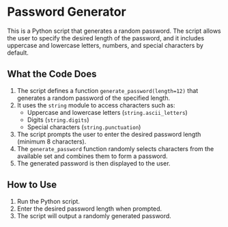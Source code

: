 # Password Generator

This is a Python script that generates a random password. The script allows the user to specify the desired length of the password, and it includes uppercase and lowercase letters, numbers, and special characters by default.

## What the Code Does
1. The script defines a function `generate_password(length=12)` that generates a random password of the specified length. 
2. It uses the `string` module to access characters such as:
   - Uppercase and lowercase letters (`string.ascii_letters`)
   - Digits (`string.digits`)
   - Special characters (`string.punctuation`)
3. The script prompts the user to enter the desired password length (minimum 8 characters).
4. The `generate_password` function randomly selects characters from the available set and combines them to form a password.
5. The generated password is then displayed to the user.

## How to Use
1. Run the Python script.
2. Enter the desired password length when prompted.
3. The script will output a randomly generated password.